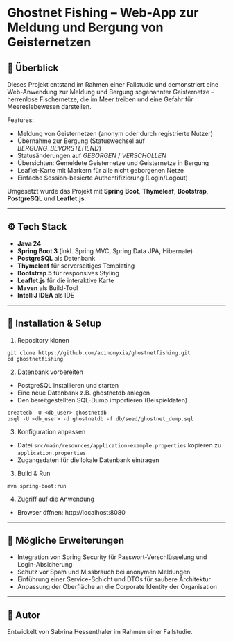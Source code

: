 # Ghostnet Fishing – Web-App zur Meldung und Bergung von Geisternetzen

## 🌊 Überblick

Dieses Projekt entstand im Rahmen einer Fallstudie und demonstriert eine Web-Anwendung zur Meldung und Bergung sogenannter Geisternetze – herrenlose Fischernetze, die im Meer treiben und eine Gefahr für Meereslebewesen darstellen.

Features:

- Meldung von Geisternetzen (anonym oder durch registrierte Nutzer)
- Übernahme zur Bergung (Statuswechsel auf *BERGUNG_BEVORSTEHEND*)
- Statusänderungen auf *GEBORGEN* / *VERSCHOLLEN*
- Übersichten: Gemeldete Geisternetze und Geisternetze in Bergung
- Leaflet-Karte mit Markern für alle nicht geborgenen Netze
- Einfache Session-basierte Authentifizierung (Login/Logout)

Umgesetzt wurde das Projekt mit **Spring Boot**, **Thymeleaf**, **Bootstrap**, **PostgreSQL** und **Leaflet.js**.

---

## ⚙️ Tech Stack

- **Java 24**
- **Spring Boot 3** (inkl. Spring MVC, Spring Data JPA, Hibernate)
- **PostgreSQL** als Datenbank
- **Thymeleaf** für serverseitiges Templating
- **Bootstrap 5** für responsives Styling
- **Leaflet.js** für die interaktive Karte
- **Maven** als Build-Tool
- **IntelliJ IDEA** als IDE

---

## 🚀 Installation & Setup

1. Repository klonen

```
git clone https://github.com/acinonyxia/ghostnetfishing.git
cd ghostnetfishing
```

2. Datenbank vorbereiten

- PostgreSQL installieren und starten
- Eine neue Datenbank z.B. ghostnetdb anlegen
- Den bereitgestellten SQL-Dump importieren (Beispieldaten)

```
createdb -U <db_user> ghostnetdb
psql -U <db_user> -d ghostnetdb -f db/seed/ghostnet_dump.sql
```

3. Konfiguration anpassen

- Datei `src/main/resources/application-example.properties` kopieren zu `application.properties`
- Zugangsdaten für die lokale Datenbank eintragen

3. Build & Run

```
mvn spring-boot:run
```

4. Zugriff auf die Anwendung

- Browser öffnen: http://localhost:8080

---

## 🔮 Mögliche Erweiterungen

- Integration von Spring Security für Passwort-Verschlüsselung und Login-Absicherung
- Schutz vor Spam und Missbrauch bei anonymen Meldungen
- Einführung einer Service-Schicht und DTOs für saubere Architektur
- Anpassung der Oberfläche an die Corporate Identity der Organisation

---

## 👤 Autor

Entwickelt von Sabrina Hessenthaler im Rahmen einer Fallstudie.

